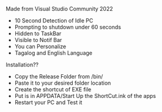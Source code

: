 Made from Visual Studio Community 2022


* 10 Second Detection of Idle PC
* Prompting to shutdown under 60 seconds
* Hidden to TaskBar
* Visible to Notif Bar
* You can Personalize
* Tagalog and English Language



Installation??

* Copy the Release Folder from /bin/
* Paste it to your desired folder location
* Create the shortcut of EXE file
* Put is in APPDATA/Start Up the ShortCut.ink of the apps
* Restart your PC and Test it
  
  
